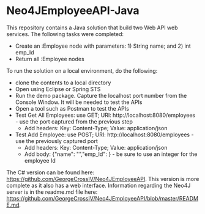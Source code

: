 # Neo4JEmployeeAPI-Java

This repository contains a Java solution that build two Web API web services. The following tasks were completed:

  - Create an :Employee node with parameters: 1) String name; and 2) int emp_Id
  - Return all :Employee nodes
  
 To run the solution on a local environment, do the following:
 - clone the contents to a local directory
 - Open using Eclipse or Spring STS
 - Run the demo package. Capture the localhost port number from the Console Window. It will be needed to test the APIs
 - Open a tool such as Postman to test the APIs
  - Test Get All Employees: use GET; URI: http://localhost:8080/employees - use the port captured from the previous step
    - Add headers: Key: Content-Type; Value: application/json
  - Test Add Employee: use POST; URI: http://localhost:8080/employees - use the previously captured port
    - Add headers: Key: Content-Type; Value: application/json
    - Add body:  {"name": "<Employee Name>","emp_Id": <Employee Id>} - be sure to use an integer for the employee Id
    
The C# version can be found here: https://github.com/GeorgeCrossIV/Neo4JEmployeeAPI. This version is more complete as it also has a web interface. Information regarding the Neo4J server is in the readme.md file here: https://github.com/GeorgeCrossIV/Neo4JEmployeeAPI/blob/master/README.md. 
  
 
